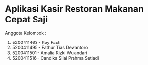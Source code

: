 # Aplikasi Kasir Restoran Makanan Cepat Saji
Anggota Kelompok :
1. 5200411463 - Roy Fasti 
2. 5200411495 - Fathur Tias Dewantoro
3. 5200411501 - Amalia Rizki Wulandari 
4. 5200411516 - Candika Silai Prahma Setiadi 
